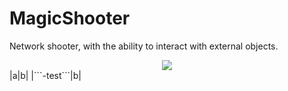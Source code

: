 # MagicShooter
Network shooter, with the ability to interact with external objects.
<div id="header" align="center">
  <img src="https://media.giphy.com/media/uk8JK858RMHdZDCzur/giphy.gif"/>
</div>
|a|b|
|```-test```|b|
